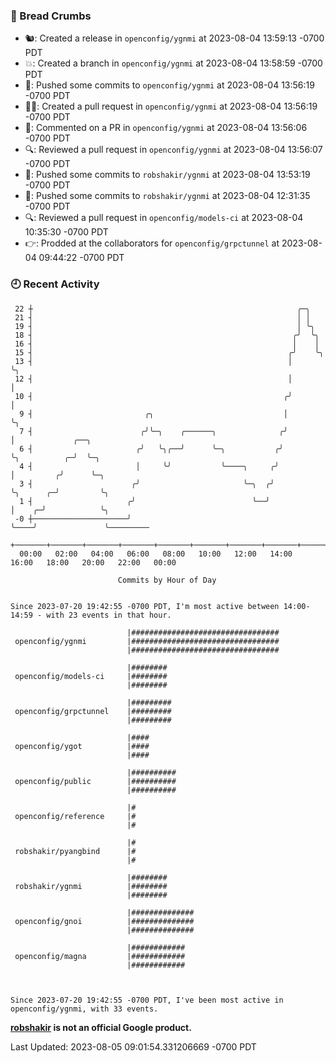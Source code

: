### 🍞 Bread Crumbs

 * 🐿: Created a release in `openconfig/ygnmi` at 2023-08-04 13:59:13 -0700 PDT
 * 💥: Created a branch in `openconfig/ygnmi` at 2023-08-04 13:58:59 -0700 PDT
 * 🚢: Pushed some commits to `openconfig/ygnmi` at 2023-08-04 13:56:19 -0700 PDT
 * ✍🏼: Created a pull request in `openconfig/ygnmi` at 2023-08-04 13:56:19 -0700 PDT
 * 💬: Commented on a PR in  `openconfig/ygnmi` at 2023-08-04 13:56:06 -0700 PDT
 * 🔍: Reviewed a pull request in  `openconfig/ygnmi` at 2023-08-04 13:56:07 -0700 PDT
 * 🚢: Pushed some commits to `robshakir/ygnmi` at 2023-08-04 13:53:19 -0700 PDT
 * 🚢: Pushed some commits to `robshakir/ygnmi` at 2023-08-04 12:31:35 -0700 PDT
 * 🔍: Reviewed a pull request in  `openconfig/models-ci` at 2023-08-04 10:35:30 -0700 PDT
 * 👉: Prodded at the collaborators for `openconfig/grpctunnel` at 2023-08-04 09:44:22 -0700 PDT

### 🕘 Recent Activity
```
 22 ┼                                                           ╭─╮
 21 ┤                                                           │ │
 19 ┤                                                           │ ╰╮
 18 ┤                                                          ╭╯  ╰╮
 16 ┤                                                          │    │
 15 ┤                                                         ╭╯    ╰╮
 13 ┤                                                         │      ╰╮
 12 ┤                                                         │       │
 10 ┤                                                        ╭╯       │
  9 ┤                         ╭╮                             │        ╰╮
  7 ┤                        ╭╯╰─╮    ╭──────╮              ╭╯         │             ╭──╮
  6 ┤                       ╭╯   ╰╮╭──╯      ╰─╮           ╭╯          ╰╮          ╭─╯  ╰─╮
  4 ┤                       │     ╰╯           ╰────╮     ╭╯            │         ╭╯      ╰─╮
  3 ┤                      ╭╯                       ╰─╮  ╭╯             ╰╮      ╭─╯         ╰╮
  1 ┤                     ╭╯                          ╰──╯               │    ╭─╯            ╰╮
 -0 ┼─────────────────────╯                                              ╰────╯               ╰─────────
    +───────+───────+───────+───────+───────+───────+───────+───────+───────+───────+───────+───────+────
  00:00   02:00   04:00   06:00   08:00   10:00   12:00   14:00   16:00   18:00   20:00   22:00   00:00   

						Commits by Hour of Day


Since 2023-07-20 19:42:55 -0700 PDT, I'm most active between 14:00-14:59 - with 23 events in that hour.

```



```
                          |#################################
 openconfig/ygnmi         |#################################
                          |#################################

                          |########
 openconfig/models-ci     |########
                          |########

                          |#########
 openconfig/grpctunnel    |#########
                          |#########

                          |####
 openconfig/ygot          |####
                          |####

                          |##########
 openconfig/public        |##########
                          |##########

                          |#
 openconfig/reference     |#
                          |#

                          |#
 robshakir/pyangbind      |#
                          |#

                          |########
 robshakir/ygnmi          |########
                          |########

                          |##############
 openconfig/gnoi          |##############
                          |##############

                          |############
 openconfig/magna         |############
                          |############



Since 2023-07-20 19:42:55 -0700 PDT, I've been most active in openconfig/ygnmi, with 33 events.

```
**[robshakir](mailto:robjs@google.com) is not an official Google product.**  


Last Updated: 2023-08-05 09:01:54.331206669 -0700 PDT
